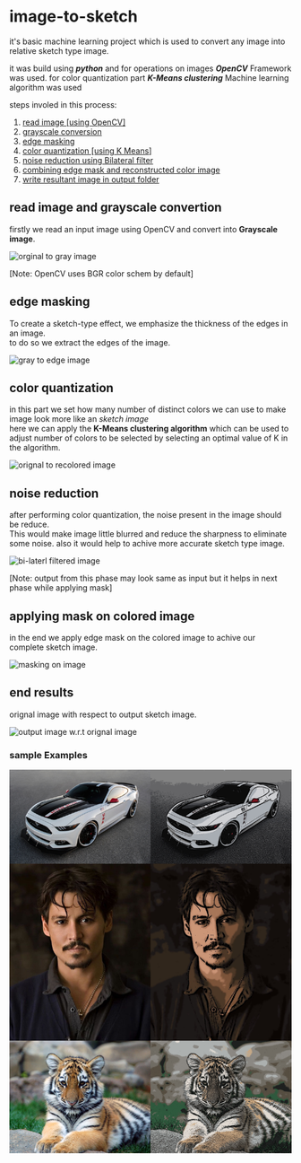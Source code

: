 # image-to-sketch
it's basic machine learning project which is used to convert any image into relative sketch type image.

it was build using ___python___ and for operations on images ___OpenCV___ Framework was used. for color quantization part ___K-Means clustering___ Machine learning algorithm was used

steps involed in this process:
1. [read image [using OpenCV]](#read-image-and-grayscale-convertion)
2. [grayscale conversion](#read-image-and-grayscale-convertion)
3. [edge masking](#color-quantization)
4. [color quantization [using K Means]](#edge-masking)
5. [noise reduction using Bilateral filter](#noise-reduction)
6. [combining edge mask and reconstructed color image](#applying-mask-on-colored-image)
7. [write resultant image in output folder](#end-results)

## read image and grayscale convertion 
firstly we read an input image using OpenCV and convert into __Grayscale image__.

![orginal to gray image](code/assets/process/oggray.png)

[Note: OpenCV uses BGR color schem by default] 
## edge masking
To create a sketch-type effect, we emphasize the thickness of the edges in an image.<br>to do so we extract the edges of the image.

![gray to edge image](code/assets/process/grayedge.png)

## color quantization 
in this part we set how many number of distinct colors we can use to make image look more like an _sketch image_ <br> here we can apply the __K-Means clustering algorithm__ which can be used to adjust number of colors to be selected by selecting an optimal value of K in the algorithm.

![orignal to recolored image](code/assets/process/ogrecolored.png)

## noise reduction 
after performing color quantization, the noise present in the image should be reduce.<br>
This would make image little blurred and reduce the sharpness to eliminate some noise. also it would help to achive more accurate sketch type image.

![bi-laterl filtered image](code/assets/process/recoloredfiltered.png)

[Note: output from this phase may look same as input but it helps in next phase while applying mask]
## applying mask on colored image
in the end we apply edge mask on the colored image to achive our complete sketch image.

![masking on image](code/assets/process/maskingoutput.png)

## end results
orignal image with respect to output sketch image.

![output image w.r.t orignal image](code/assets/process/endoutput.png)

### sample Examples  
![examples](code/assets/output.png)
